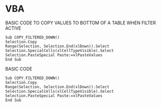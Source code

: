 # VBA
BASIC CODE TO COPY VALUES TO BOTTOM OF A TABLE WHEN FILTER ACTIVE

    Sub COPY_FILTERED_DOWN()
    Selection.Copy
    Range(Selection, Selection.End(xlDown)).Select
    Selection.SpecialCells(xlCellTypeVisible).Select
    Selection.PasteSpecial Paste:=xlPasteValues
    End Sub
    
BASIC CODE

    Sub COPY_FILTERED_DOWN()
    Selection.Copy
    Range(Selection, Selection.End(xlDown)).Select
    Selection.SpecialCells(xlCellTypeVisible).Select
    Selection.PasteSpecial Paste:=xlPasteValues
    End Sub
